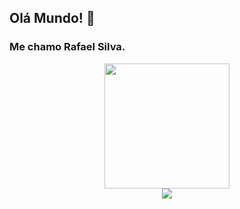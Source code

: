 ## Olá Mundo! 👋
### Me chamo Rafael Silva.

<div align="center">
<img src="https://c.tenor.com/4SzhSb7-xp8AAAAd/construcao-under-construction.gif alt="200" width="200"" />
 
 <div align="center">
    <a href="www.linkedin.com/in/rafaelzaap">
     <img src="https://img.shields.io/badge/linkedin-%230077B5.svg?&style=for-the-badge&logo=linkedin&logoColor=white" />
